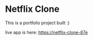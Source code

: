 # Netflix Clone

This is a portfolio project built :)

live app is here: [https://netflix-clone-87e](https://netflix-clone-87eb3.web.app/)
